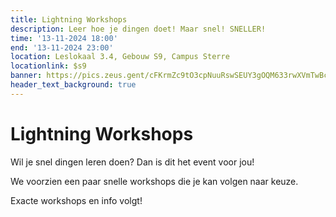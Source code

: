 ```yaml
---
title: Lightning Workshops
description: Leer hoe je dingen doet! Maar snel! SNELLER!
time: '13-11-2024 18:00'
end: '13-11-2024 23:00'
location: Leslokaal 3.4, Gebouw S9, Campus Sterre
locationlink: $s9
banner: https://pics.zeus.gent/cFKrmZc9tO3cpNuuRswSEUY3gOQM633rwXVmTwBc.jpg
header_text_background: true
---
```


# Lightning Workshops
Wil je snel dingen leren doen? Dan is dit het event voor jou!

We voorzien een paar snelle workshops die je kan volgen naar keuze.

Exacte workshops en info volgt!


